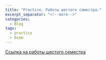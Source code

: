```yaml
---
title: "Practice. Работы шестого семестра."
excerpt_separator: "<!--more-->"
categories:
  - Blog
tags:
  - practice
  - 6sem
---
```


[Ссылка на работы шестого семестра](https://drive.google.com/drive/folders/1CKGZiMJGaX6LTLonZ4fC3cwUzbW-BLEu?usp=sharing)
